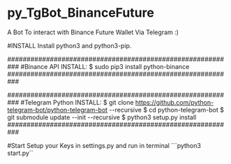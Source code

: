 # py_TgBot_BinanceFuture
A Bot To interact with Binance Future Wallet Via Telegram :)

#INSTALL
Install python3 and python3-pip.


###########################################################
#Binance API INSTALL:
$ sudo pip3 install python-binance
###########################################################

###########################################################
#Telegram Python INSTALL:
$ git clone https://github.com/python-telegram-bot/python-telegram-bot --recursive
$ cd python-telegram-bot
$ git submodule update --init --recursive
$ python3 setup.py install
###########################################################

#Start
Setup your Keys in settings.py
and run in terminal 
```python3 start.py``
